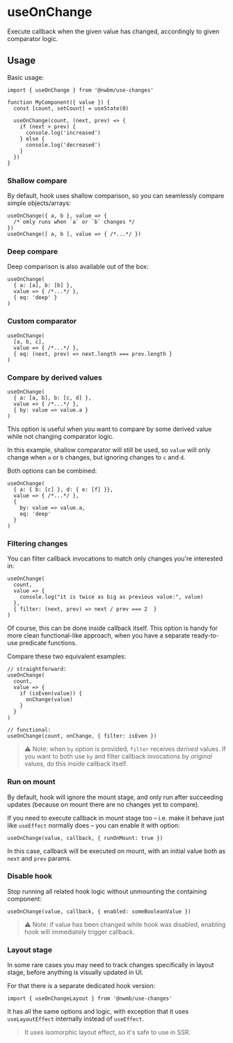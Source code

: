 # useOnChange

Execute callback when the given value has changed, accordingly to given comparator logic.

## Usage
Basic usage:
```tsx
import { useOnChange } from '@nwbm/use-changes'

function MyComponent({ value }) {
  const [count, setCount] = useState(0)
  
  useOnChange(count, (next, prev) => {
    if (next > prev) {
      console.log('increased')
    } else {
      console.log('decreased')
    }
  })
}
```

### Shallow compare
By default, hook uses shallow comparison, so you can seamlessly compare simple objects/arrays:
```tsx
useOnChange({ a, b }, value => { 
  /* omly runs when `a` or `b` changes */ 
})
useOnChange([ a, b ], value => { /*...*/ })
```

### Deep compare
Deep comparison is also available out of the box:
```tsx
useOnChange(
  { a: [a], b: [b] }, 
  value => { /*...*/ },
  { eq: 'deep' }
)
```

### Custom comparator
```tsx
useOnChange(
  [a, b, c],
  value => { /*...*/ },
  { eq: (next, prev) => next.length === prev.length }
)
```

### Compare by derived values

```tsx
useOnChange(
  { a: [a, b], b: [c, d] },
  value => { /*...*/ },
  { by: value => value.a }
)
```
This option is useful when you want to compare by some derived value while not changing comparator logic.

In this example, shallow comparator will still be used, so `value` will only change when `a` or `b` changes, but ignoring changes to `c` and `d`.

Both options can be combined:

```tsx
useOnChange(
  { a: { b: [c] }, d: { e: [f] }},
  value => { /*...*/ },
  { 
    by: value => value.a, 
    eq: 'deep' 
  }
)
```

### Filtering changes
You can filter callback invocations to match only changes you're interested in:
```tsx
useOnChange(
  count,
  value => {
    console.log("it is twice as big as previous value:", value)
  },
  { filter: (next, prev) => next / prev === 2  }
)
```
Of course, this can be done inside callback itself.
This option is handy for more clean functional-like approach, when you have a separate ready-to-use predicate functions.

Compare these two equivalent examples:
```tsx
// straightforward:
useOnChange(
  count,
  value => {
    if (isEven(value)) {
      onChange(value)
    }
  }
)

// functional:
useOnChange(count, onChange, { filter: isEven })
```

> ⚠️ Note: when `by` option is provided, `filter` receives _derived_ values.
> If you want to both use `by` and filter callback invocations by _original_ values, do this inside callback itself.

### Run on mount

By default, hook will ignore the mount stage, and only run after succeeding updates (because on mount there are no changes yet to compare).

If you need to execute callback in mount stage too – i.e. make it behave just like `useEffect` normally does – you can enable it with option:

```tsx
useOnChange(value, callback, { runOnMount: true })
```

In this case, callback will be executed on mount, with an initial value both as `next` and `prev` params.

### Disable hook

Stop running all related hook logic without unmounting the containing component:

```tsx
useOnChange(value, callback, { enabled: someBooleanValue })
```
> ⚠️ Note: if value has been changed while hook was disabled, enabling hook will immediately trigger callback. 

### Layout stage

In some rare cases you may need to track changes specifically in layout stage, before anything is visually updated in UI.

For that there is a separate dedicated hook version:
```tsx
import { useOnChangeLayout } from '@nwmb/use-changes'
```

It has all the same options and logic, with exception that it uses `useLayoutEffect` internally instead of `useEffect`.

> It uses isomorphic layout effect, so it's safe to use in SSR.
